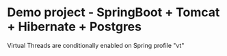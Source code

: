 # Demo project - SpringBoot + Tomcat + Hibernate + Postgres

Virtual Threads are conditionally enabled on Spring profile "vt"